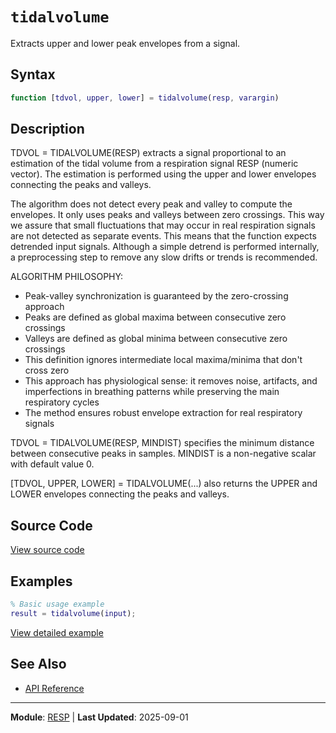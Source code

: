 # `tidalvolume`

Extracts upper and lower peak envelopes from a signal.

## Syntax

```matlab
function [tdvol, upper, lower] = tidalvolume(resp, varargin)
```

## Description

TDVOL = TIDALVOLUME(RESP) extracts a signal proportional to an estimation of the tidal volume from a respiration signal RESP (numeric vector). The estimation is performed using the upper and lower envelopes connecting the peaks and valleys.

The algorithm does not detect every peak and valley to compute the envelopes. It only uses peaks and valleys between zero crossings. This way we assure that small fluctuations that may occur in real respiration signals are not detected as separate events. This means that the function expects detrended input signals. Although a simple detrend is performed internally, a preprocessing step to remove any slow drifts or trends is recommended.

ALGORITHM PHILOSOPHY:
- Peak-valley synchronization is guaranteed by the zero-crossing approach
- Peaks are defined as global maxima between consecutive zero crossings
- Valleys are defined as global minima between consecutive zero crossings
- This definition ignores intermediate local maxima/minima that don't cross zero
- This approach has physiological sense: it removes noise, artifacts, and
imperfections in breathing patterns while preserving the main respiratory cycles
- The method ensures robust envelope extraction for real respiratory signals

TDVOL = TIDALVOLUME(RESP, MINDIST) specifies the minimum distance between consecutive peaks in samples. MINDIST is a non-negative scalar with default value 0.

[TDVOL, UPPER, LOWER] = TIDALVOLUME(...) also returns the UPPER and LOWER envelopes connecting the peaks and valleys.

## Source Code

[View source code](https://github.com/BSICoS/biosigmat/tree/main/src/resp/tidalvolume.m)

## Examples

```matlab
% Basic usage example
result = tidalvolume(input);
```

[View detailed example](https://github.com/BSICoS/biosigmat/tree/main/examples/resp/tidalvolumeExample.m)

## See Also

- [API Reference](../index.md)

---

**Module**: [RESP](index.md) | **Last Updated**: 2025-09-01
